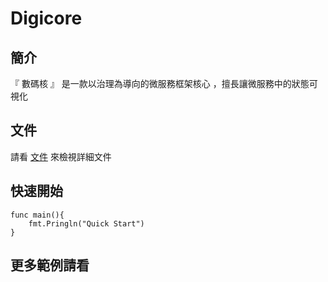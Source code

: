 # Digicore 

## 簡介
『 數碼核 』 是一款以治理為導向的微服務框架核心 ，擅長讓微服務中的狀態可視化

## 文件
請看 [文件](https://digicore.30cm.net) 來檢視詳細文件

## 快速開始
```golang
func main(){
	fmt.Pringln("Quick Start")
}
```

## 更多範例請看